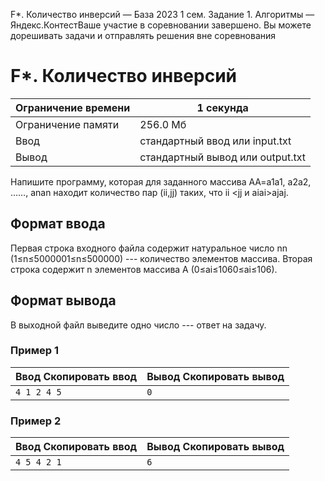  F\*. Количество инверсий — База 2023 1 сем. Задание 1\. Алгоритмы — Яндекс.КонтестВаше участие в соревновании завершено. Вы можете дорешивать задачи и отправлять решения вне соревнования


F\*. Количество инверсий
========================




| Ограничение времени | 1 секунда |
| --- | --- |
| Ограничение памяти | 256\.0 Мб |
| Ввод | стандартный ввод или input.txt |
| Вывод | стандартный вывод или output.txt |






Напишите программу, которая для заданного массива AA\=a1a1​, a2a2​, ……, anan​ находит количество пар (ii,jj) таких, что ii
 \<jj и aiai​\>ajaj​.
 




Формат ввода
------------




Первая строка входного файла содержит натуральное число nn (1≤n≤5000001≤n≤500000) \-\-\- количество элементов массива. Вторая строка содержит n элементов массива A (0≤ai≤1060≤ai​≤106).




Формат вывода
-------------




В выходной файл выведите одно число \-\-\- ответ на задачу.






### Пример 1




| Ввод Скопировать ввод | Вывод Скопировать вывод |
| --- | --- |
| ``` 4 1 2 4 5  ``` | ``` 0  ``` |




### Пример 2




| Ввод Скопировать ввод | Вывод Скопировать вывод |
| --- | --- |
| ``` 4 5 4 2 1  ``` | ``` 6  ``` |



